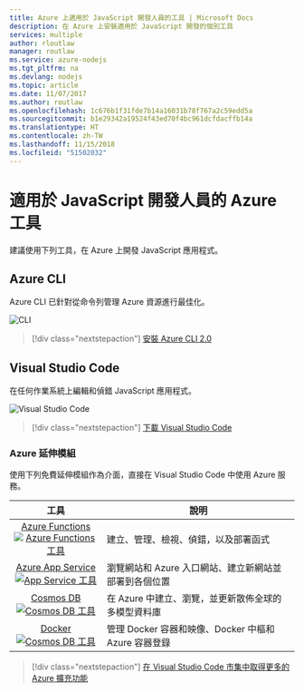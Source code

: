 ```yaml
---
title: Azure 上適用於 JavaScript 開發人員的工具 | Microsoft Docs
description: 在 Azure 上安裝適用於 JavaScript 開發的個別工具
services: multiple
author: rloutlaw
manager: routlaw
ms.service: azure-nodejs
ms.tgt_pltfrm: na
ms.devlang: nodejs
ms.topic: article
ms.date: 11/07/2017
ms.author: routlaw
ms.openlocfilehash: 1c676b1f31fde7b14a16031b78f767a2c59edd5a
ms.sourcegitcommit: b1e29342a19524f43ed70f4bc961dcfdacffb14a
ms.translationtype: HT
ms.contentlocale: zh-TW
ms.lasthandoff: 11/15/2018
ms.locfileid: "51502032"
---
```

# <a name="azure-tools-for-javascript-developers"></a>適用於 JavaScript 開發人員的 Azure 工具
建議使用下列工具，在 Azure 上開發 JavaScript 應用程式。

## <a name="azure-cli"></a>Azure CLI
Azure CLI 已針對從命令列管理 Azure 資源進行最佳化。

![CLI](media/node-azure-tools/cli.png)
 
> [!div class="nextstepaction"]
> [安裝 Azure CLI 2.0](https://docs.microsoft.com/cli/azure/install-az-cli2)

## <a name="visual-studio-code"></a>Visual Studio Code
在任何作業系統上編輯和偵錯 JavaScript 應用程式。

![Visual Studio Code](media/node-azure-tools/vs-code.png)

> [!div class="nextstepaction"]
> [下載 Visual Studio Code](https://code.visualstudio.com)

### <a name="azure-extensions"></a>Azure 延伸模組
使用下列免費延伸模組作為介面，直接在 Visual Studio Code 中使用 Azure 服務。

| 工具 | 說明  |
|:---------:|---------|
| [Azure Functions](https://marketplace.visualstudio.com/items?itemName=ms-azuretools.vscode-azurefunctions) <br> [![Azure Functions 工具](media/node-azure-tools/icon-azure-functions.png)](https://marketplace.visualstudio.com/items?itemName=ms-azuretools.vscode-azurefunctions) | 建立、管理、檢視、偵錯，以及部署函式|
| [Azure App Service](https://marketplace.visualstudio.com/items?itemName=ms-azuretools.vscode-azureappservice) <br> [![App Service 工具](media/node-azure-tools/icon-azure-app-service.png)](https://marketplace.visualstudio.com/items?itemName=ms-azuretools.vscode-azureappservice) | 瀏覽網站和 Azure 入口網站、建立新網站並部署到各個位置 |
| [Cosmos DB](https://marketplace.visualstudio.com/items?itemName=ms-azuretools.vscode-cosmosdb)  <br> [![Cosmos DB 工具](media/node-azure-tools/icon-cosmos-db.png)](https://marketplace.visualstudio.com/items?itemName=ms-azuretools.vscode-cosmosdb)| 在 Azure 中建立、瀏覽，並更新散佈全球的多模型資料庫 |
| [Docker](https://marketplace.visualstudio.com/items?itemName=formulahendry.docker-explorer)   <br> [![Cosmos DB 工具](media/node-azure-tools/icon-docker.png)](https://marketplace.visualstudio.com/items?itemName=formulahendry.docker-explorer)| 管理 Docker 容器和映像、Docker 中樞和 Azure 容器登錄 |

> [!div class="nextstepaction"]
> [在 Visual Studio Code 市集中取得更多的 Azure 擴充功能](https://marketplace.visualstudio.com/search?term=azure&target=VSCode&category=All%20categories&sortBy=Relevance)